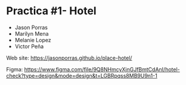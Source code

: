 # Practica #1- Hotel

- Jason Porras
- Marilyn Mena
- Melanie Lopez
- Victor Peña

Web site: https://jasonporras.github.io/place-hotel/

Figma: https://www.figma.com/file/9Q8NHmcyXjnGJfBmtCdAnI/hotel-check?type=design&mode=design&t=LGBRpqss8MB9U9n1-1